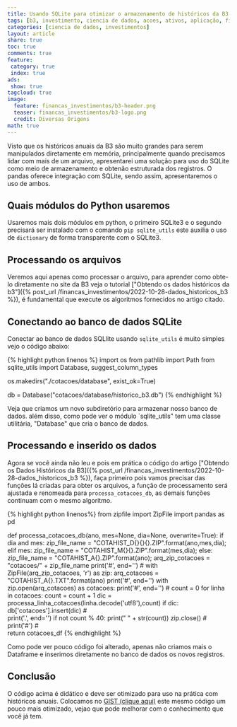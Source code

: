 ```yaml
---
title: Usando SQLite para otimizar o armazenamento de históricos da B3
tags: [b3, investimento, ciencia de dados, acoes, ativos, aplicação, financeiro, dados historicos, gspread, pandas, nunpy, mathplotLib, openpyxl, requests, pyfolio, pytz, zipfile, analise fundamentalista, analise, tutorial, gspread, pandas, nunpy, mathplotLib, openpyxl, requests, pyfolio, pytz, zipfile, b3, sqlite, banco de dados]
categories: [ciencia de dados, investimentos]
layout: article
share: true
toc: true
comments: true
feature:
 category: true
 index: true
ads: 
 show: true
tagcloud: true
image:
  feature: financas_investimentos/b3-header.png
  teaser: financas_investimentos/b3-logo.png
  credit: Diversas Origens
math: true
---
```


Visto que os históricos anuais da B3 são muito grandes para serem manipulados diretamente em memória, principalmente quando precisamos lidar com mais de um arquivo, apresentarei uma solução para uso do SQLite como meio de armazenamento e obtenão estruturada dos registros. O pandas oferece integração com SQLite, sendo assim, apresentaremos o uso de ambos.

<!--more-->

## Quais módulos do Python usaremos 

Usaremos mais dois módulos em python, o primeiro SQLite3 e o segundo precisará ser instalado com o comando `pip sqlite_utils` este auxilia o uso de `dictionary` de forma transparente com o SQLite3.

## Processando os arquivos

Veremos aqui apenas como processar o arquivo, para aprender como obte-lo diretamente no site da B3 veja o tutorial ["Obtendo os dados históricos da b3"]({% post_url /financas_investimentos/2022-10-28-dados_historicos_b3 %}), é fundamental que execute os algoritmos fornecidos no artigo citado.

## Conectando ao banco de dados SQLite

Conectar ao banco de dados SQLlite usando `sqlite_utils` é muito simples vejo o código abaixo:

{% highlight python linenos %}
import os
from pathlib import Path
from sqlite_utils import Database, suggest_column_types

os.makedirs("./cotacoes/database", exist_ok=True)

db = Database("cotacoes/database/historico_b3.db")
{% endhighlight %}

Veja que criamos um novo subdiretório para armazenar nosso banco de dados. além disso, como pode ver o módulo `sqlite_utils" tem uma classe utilitária, "Database" que cria o banco de dados.

## Processando e inserido os dados 

Agora se vocẽ ainda não leu e pois em prática o código do artigo ["Obtendo os Dados Históricos da B3]({% post_url /financas_investimentos/2022-10-28-dados_historicos_b3 %}), faça primeiro pois vamos precisar das funções lá criadas para obter os arquivos, a função de processamento será ajustada e renomeada para `processa_cotacoes_db`, as demais funções continuam com o mesmo algoritmo.

{% highlight python linenos%}
from zipfile import ZipFile
import pandas as pd

def processa_cotacoes_db(ano, mes=None, dia=None, overwrite=True):
    if dia and mes:
        zip_file_name = "COTAHIST_D{}{}{}.ZIP".format(ano,mes,dia);
    elif mes:
        zip_file_name = "COTAHIST_M{}{}.ZIP".format(mes,dia);
    else:
        zip_file_name = "COTAHIST_A{}.ZIP".format(ano);
    arq_zip_cotacoes = "cotacoes/" + zip_file_name
    print('#', end='')
    #
    with ZipFile(arq_zip_cotacoes, 'r') as zip:
        arq_cotacoes = "COTAHIST_A{}.TXT".format(ano)
        print('#', end='')
        with zip.open(arq_cotacoes) as cotacoes:
            print('#', end='')
            #
            count = 0
            for linha in cotacoes:
                count = count + 1
                dic = processa_linha_cotacoes(linha.decode('utf8'),count)
                if dic:
                    db['cotacoes'].insert(dic)
                #                
                print('.', end='')
                if not count % 40:
                    print(" " + str(count)) 
        zip.close()
    #
    print('#')
    #    
    return cotacoes_df
{% endhighlight %}

Como pode ver pouco código foi alterado, apenas não criamos mais o Dataframe e inserimos diretamente no banco de dados os novos registros.

## Conclusão

O código acima é didático e deve ser otimizado para uso na prática com históricos anuais. Colocamos no [GIST (clique aqui)](https://gist.github.com/carlosdelfino/f17caa6c66cd2b96c5715edeb6b624a3) este mesmo código um pouco mais otimizado, vejao que pode melhorar com o conhecimento que você já tem.


